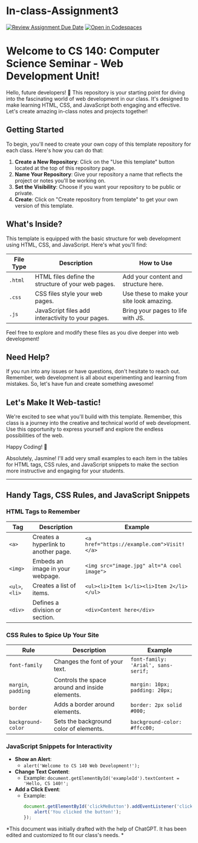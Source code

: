 # In-class-Assignment3
[![Review Assignment Due Date](https://classroom.github.com/assets/deadline-readme-button-24ddc0f5d75046c5622901739e7c5dd533143b0c8e959d652212380cedb1ea36.svg)](https://classroom.github.com/a/jTmXR0cN)
[![Open in Codespaces](https://classroom.github.com/assets/launch-codespace-7f7980b617ed060a017424585567c406b6ee15c891e84e1186181d67ecf80aa0.svg)](https://classroom.github.com/open-in-codespaces?assignment_repo_id=14224274)
# Welcome to CS 140: Computer Science Seminar - Web Development Unit!

Hello, future developers! 🚀 This repository is your starting point for diving into the fascinating world of web development in our class. It's designed to make learning HTML, CSS, and JavaScript both engaging and effective. Let's create amazing in-class notes and projects together!

## Getting Started

To begin, you'll need to create your own copy of this template repository for each class. Here's how you can do that:

1. **Create a New Repository**: Click on the "Use this template" button located at the top of this repository page.
2. **Name Your Repository**: Give your repository a name that reflects the project or notes you'll be working on.
3. **Set the Visibility**: Choose if you want your repository to be public or private.
4. **Create**: Click on "Create repository from template" to get your own version of this template.

## What's Inside?

This template is equipped with the basic structure for web development using HTML, CSS, and JavaScript. Here's what you'll find:

| File Type | Description                                      | How to Use                                 |
|-----------|--------------------------------------------------|--------------------------------------------|
| `.html`   | HTML files define the structure of your web pages. | Add your content and structure here.      |
| `.css`    | CSS files style your web pages.                  | Use these to make your site look amazing. |
| `.js`     | JavaScript files add interactivity to your pages. | Bring your pages to life with JS.         |

Feel free to explore and modify these files as you dive deeper into web development!

## Need Help?

If you run into any issues or have questions, don't hesitate to reach out. Remember, web development is all about experimenting and learning from mistakes. So, let's have fun and create something awesome!

## Let's Make It Web-tastic!

We're excited to see what you'll build with this template. Remember, this class is a journey into the creative and technical world of web development. Use this opportunity to express yourself and explore the endless possibilities of the web.

Happy Coding! 🎉

Absolutely, Jasmine! I'll add very small examples to each item in the tables for HTML tags, CSS rules, and JavaScript snippets to make the section more instructive and engaging for your students.

---

## Handy Tags, CSS Rules, and JavaScript Snippets

### HTML Tags to Remember

| Tag        | Description                           | Example                                 |
|------------|---------------------------------------|-----------------------------------------|
| `<a>`      | Creates a hyperlink to another page.  | `<a href="https://example.com">Visit!</a>` |
| `<img>`    | Embeds an image in your webpage.      | `<img src="image.jpg" alt="A cool image">` |
| `<ul>`, `<li>` | Creates a list of items.             | `<ul><li>Item 1</li><li>Item 2</li></ul>`   |
| `<div>`    | Defines a division or section.        | `<div>Content here</div>`               |

### CSS Rules to Spice Up Your Site

| Rule              | Description                                | Example                               |
|-------------------|--------------------------------------------|---------------------------------------|
| `font-family`     | Changes the font of your text.             | `font-family: 'Arial', sans-serif;`   |
| `margin`, `padding` | Controls the space around and inside elements. | `margin: 10px; padding: 20px;`        |
| `border`          | Adds a border around elements.             | `border: 2px solid #000;`             |
| `background-color`| Sets the background color of elements.     | `background-color: #ffcc00;`          |

### JavaScript Snippets for Interactivity

- **Show an Alert**:
  - `alert('Welcome to CS 140 Web Development!');`
- **Change Text Content**:
  - Example: `document.getElementById('exampleId').textContent = 'Hello, CS 140!';`
- **Add a Click Event**:
  - Example:
    ```javascript
    document.getElementById('clickMeButton').addEventListener('click', function() {
        alert('You clicked the button!');
    });
    ```

*This document was initially drafted with the help of ChatGPT. It has been edited and customized to fit our class's needs.
*
